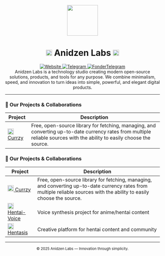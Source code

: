 <div align="center">
  <img src="https://raw.githubusercontent.com/anidzen-labs/Design-assets/refs/heads/main/anidzen/TRANSPARENT_WHITE_RING.png" height="100px">
  <h1>
    <img src="https://raw.githubusercontent.com/anidzen-labs/Design-assets/refs/heads/main/anidzen/TRANSPARENT_TRANSPARENT_RING.png" height="20px"/> 
    Anidzen Labs 
    <img src="https://raw.githubusercontent.com/anidzen-labs/Design-assets/refs/heads/main/anidzen/TRANSPARENT_TRANSPARENT_RING.png" height="20px"/>
  </h1>  
</div>

<div align="center">
  <a href="https://vahe.anidzen.com">
    <img src="https://img.shields.io/badge/website-vahe.anidzen.com-blue?style=flat-square" alt="Website"/>
  </a>
  <a href="https://t.me/AnidzenLabs">
    <img src="https://img.shields.io/badge/Telegram-@AnidzenLabs-red?style=flat-square" alt="Telegram"/>
  </a>
  <a href="https://t.me/Vahesargsyan2005">
    <img src="https://img.shields.io/badge/Telegram-@Vahesargsyan2005-blue?style=flat-square" alt="FonderTelegram"/>
  </a>
</div>

<div align="center">
   Anidzen Labs is a technology studio creating modern open-source solutions, products, and tools for any purpose. We combine minimalism, speed, and innovation to turn ideas into simple, powerful, and elegant digital products.
</div>

---

### 🚀 Our Projects & Collaborations

| Project | Description |
|---------|-------------|
| [<img src="https://raw.githubusercontent.com/anidzen-labs/Design-assets/refs/heads/main/currzy/currenzy.png" width="20"/> Currzy](https://github.com/anidzen-labs/Currzy-js) | Free, open-source library for fetching, managing, and converting up-to-date currency rates from multiple reliable sources with the ability to easily choose the source. |

### 🚀 Our Projects & Collaborations

| Project | Description |
|---------|-------------|
| [<img src="https://raw.githubusercontent.com/anidzen-labs/Design-assets/refs/heads/main/currzy/currenzy.png" width="20"/> Currzy](https://github.com/anidzen-labs/Currzy-js) | Free, open-source library for fetching, managing, and converting up-to-date currency rates from multiple reliable sources with the ability to easily choose the source. |
| [<img src="https://img.icons8.com/color/48/000000/microphone.png" width="20"/> Hentai-Voice](https://github.com/anidzen-labs/hentai-voice) | Voice synthesis project for anime/hentai content |
| [<img src="https://img.icons8.com/color/48/000000/paint-palette.png" width="20"/> Hentasis](https://github.com/anidzen-labs/hentasis) | Creative platform for hentai content and community |

---

<div align="center">
  <sub>© 2025 Anidzen Labs — Innovation through simplicity.</sub>
</div>
